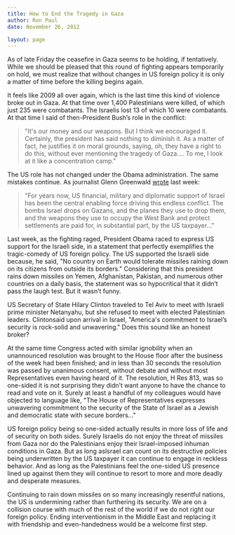 ```yaml
---
title: How to End the Tragedy in Gaza
author: Ron Paul
date: November 26, 2012

layout: page
---
```


As of late Friday the ceasefire in Gaza seems to be holding, if tentatively. While we should be pleased that this round of fighting appears temporarily on hold, we must realize that without changes in US foreign policy it is only a matter of time before the killing begins again. 

It feels like 2009 all over again, which is the last time this kind of violence broke out in Gaza. At that time over 1,400 Palestinians were killed, of which just 235 were combatants. The Israelis lost 13 of which 10 were combatants.  At that time I said of then-President Bush’s role in the conflict:

> "It's our money and our weapons. But I think we encouraged it. Certainly, the president has said nothing to diminish it. As a matter of fact, he justifies it on moral grounds, saying, oh, they have a right to do this, without ever mentioning the tragedy of Gaza…. To me, I look at it like a concentration camp."

The US role has not changed under the Obama administration. The same mistakes
continue. As journalist Glenn Greenwald
[wrote](http://j.mp/TxhnFn) last week:

> "For years now, US financial, military and diplomatic support of Israel has been the central enabling force driving this endless conflict. The bombs Israel drops on Gazans, and the planes they use to drop them, and the weapons they use to occupy the West Bank and protect settlements are paid for, in substantial part, by the US taxpayer…"

Last week, as the fighting raged, President Obama raced to express US support for the Israeli side, in a statement that perfectly exemplifies the tragic-comedy of US foreign policy. The US supported the Israeli side because, he said, "No country on Earth would tolerate missiles raining down on its citizens from outside its borders." Considering that this president rains down missiles on Yemen, Afghanistan, Pakistan, and numerous other countries on a daily basis, the statement was so hypocritical that it didn’t pass the laugh test. But it wasn’t funny.

US Secretary of State Hilary Clinton traveled to Tel Aviv to meet with Israeli prime minister Netanyahu, but she refused to meet with elected Palestinian leaders. Clintonsaid upon arrival in Israel, "America's commitment to Israel’s security is rock-solid and unwavering." Does this sound like an honest broker?

At the same time Congress acted with similar ignobility when an unannounced resolution was brought to the House floor after the business of the week had been finished; and in less than 30 seconds the resolution was passed by unanimous consent, without debate and without most Representatives even having heard of it. The resolution, H Res 813, was so one-sided it is not surprising they didn’t want anyone to have the chance to read and vote on it. Surely at least a handful of my colleagues would have objected to language like, "The House of Representatives expresses unwavering commitment to the security of the State of Israel as a Jewish and democratic state with secure borders..."
 
US foreign policy being so one-sided actually results in more loss of life and of security on both sides. Surely Israelis do not enjoy the threat of missiles from Gaza nor do the Palestinians enjoy their Israel-imposed inhuman conditions in Gaza. But as long asIsrael can count on its destructive policies being underwritten by the US taxpayer it can continue to engage in reckless behavior. And as long as the Palestinians feel the one-sided US presence lined up against them they will continue to resort to more and more deadly and desperate measures. 

Continuing to rain down missiles on so many increasingly resentful nations, the US is undermining rather than furthering its security. We are on a collision course with much of the rest of the world if we do not right our foreign policy. Ending interventionism in the Middle East and replacing it with friendship and even-handedness would be a welcome first step.
